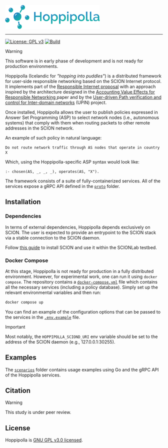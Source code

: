 <img src="assets/logotype.svg?raw=true" width="60%"  />

---

[![License: GPL v3](https://img.shields.io/badge/License-GPLv3-blue.svg)](LICENSE)
[![Build](https://github.com/marinoandrea/hoppipolla/actions/workflows/build.yml/badge.svg)](.github/workflows/build.yml)

> [!WARNING]  
> This software is in early phase of development and is not ready for
> production environments.

Hoppipolla (Icelandic for _"hopping into puddles"_) is a distributed framework
for user-side responsible networking based on the SCION Internet protocol. It implements
part of the [Responsible Internet proposal](https://link.springer.com/article/10.1007/s10922-020-09564-7)
with an approach inspired by the architecture designed in the [Accounting Value Effects for Responsible Networking
](https://doi.org/10.1145/3472951.3473507) paper and by the [User-driven Path verification and control for Inter-domain networks](https://upin-project.nl/) (UPIN) project.

Once installed, Hoppipolla allows the user to publish policies expressed in
Answer Set Programming (ASP) to select network nodes (i.e., autonomous systems)
that comply with them when routing packets to other remote addresses in the
SCION network.

An example of such policy in natural language:

```
Do not route network traffic through AS nodes that operate in country X
```

Which, using the Hoppipolla-specific ASP syntax would look like:

```
:- chosen(AS, _, _, _), operates(AS, "X").
```

The framework consists of a suite of fully-containerized services.
All of the services expose a gRPC API defined in the [`proto`](proto) folder.

## Installation

### Dependencies

In terms of external dependencies, Hoppipolla depends exclusively on SCION. The
user is expected to provide an entrypoint to the SCION stack via a stable
connection to the SCION daemon.

Follow [this guide](https://docs.scionlab.org/content/install/) to install
SCION and use it within the SCIONLab testbed.

### Docker Compose

At this stage, Hoppipolla is not ready for production in a fully distributed
environment. However, for experimental work, one can run it using `docker compose`.
The repository contains a [`docker-compose.yml`](docker-compose.yml) file which
contains all the necessary services (including a policy database).
Simply set up the relevant environmental variables and then run:

```sh
docker compose up
```

You can find an example of the configuration options that can be passed to the
services in the [`.env.example`](.env.example) file.

> [!IMPORTANT]
> Most notably, the `HOPPIPOLLA_SCIOND_URI` env variable should be set to
> the address of the SCION daemon (e.g., 127.0.0.1:30255).

## Examples

The [`scenarios`](scenarios) folder contains usage examples using Go and the
gRPC API of the Hoppipolla services.

## Citation

> [!WARNING]  
> This study is under peer review.

## License

Hoppipolla is [GNU GPL v3.0 licensed](/blob/main/LICENSE).
